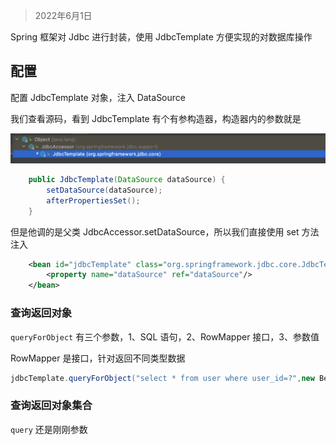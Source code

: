 > 2022年6月1日

Spring 框架对 Jdbc 进行封装，使用 JdbcTemplate 方便实现的对数据库操作

## 配置

配置 JdbcTemplate 对象，注入 DataSource

我们查看源码，看到 JdbcTemplate 有个有参构造器，构造器内的参数就是

![image-20220601102931452](images/image-20220601102931452.png)

```java
	public JdbcTemplate(DataSource dataSource) {
		setDataSource(dataSource);
		afterPropertiesSet();
	}
```

但是他调的是父类  JdbcAccessor.setDataSource，所以我们直接使用 set 方法注入

```XML
    <bean id="jdbcTemplate" class="org.springframework.jdbc.core.JdbcTemplate">
        <property name="dataSource" ref="dataSource"/>
    </bean>
```

### 查询返回对象

`queryForObject` 有三个参数，1、SQL 语句，2、RowMapper 接口，3、参数值

RowMapper 是接口，针对返回不同类型数据

```java
jdbcTemplate.queryForObject("select * from user where user_id=?",new BeanPropertyRowMapper<>(User.class),id);
```

### 查询返回对象集合

`query` 还是刚刚参数

